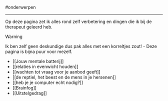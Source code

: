 
#onderwerpen

---
Op deze pagina zet ik alles rond zelf verbetering en dingen die ik bij de therapeut geleerd heb. 

> [!warning]
> Ik ben zelf geen deskundige dus pak alles met een korreltjes zout! - Deze pagina is bijna puur voor mezelf.

* [[Jouw mentale batterij]]
* [[relaties in evenwicht houden]]
* [[wachten tot vraag voor je aanbod geeft]]
* [[de reptiel, het beest en de mens in je hersenen]]
* [[heb je je computer echt nodig?]]
* [[Brainfog]]
* [[Uitstelgedrag]]
